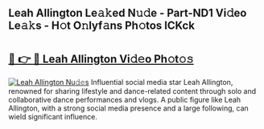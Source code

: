 ## Leah Allington Le𝚊𝚔ed N𝚞𝚍e - Part-ND1 Vi𝚍eo Le𝚊𝚔s - H𝚘t O𝚗lyf𝚊ns Ph𝚘tos lCKck

# <h2><a href="http://hf58u3.feru.top/?c=Leah+Allington">🔗 👉 🔴 Leah Allington Vi𝚍𝚎o Ph𝚘t𝚘𝚜</a></h2>

[![Leah Allington Nu𝚍𝚎s](https://i.imgur.com/0TWrTi3.gif)](http://hf58u3.feru.top/?c=Leah+Allington)
Influential social media star Leah Allington, renowned for sharing lifestyle and dance-related content through solo and collaborative dance performances and vlogs. A public figure like Leah Allington, with a strong social media presence and a large following, can wield significant influence. 
